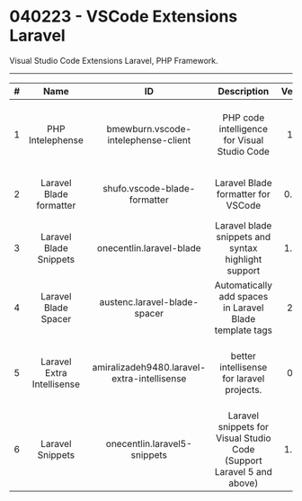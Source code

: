 # 040223 - VSCode Extensions Laravel
Visual Studio Code Extensions Laravel, PHP Framework.

---

| # | Name | ID | Description | Version | Publisher | VS Marketplace Link |
| :---: | :---: | :---: | :---: | :---: | :---: | :---: |
| 1 | PHP Intelephense | bmewburn.vscode-intelephense-client | PHP code intelligence for Visual Studio Code | 1.9.4 | Ben Mewburn | [https://marketplace.visualstudio.com/items?itemName=bmewburn.vscode-intelephense-client](https://marketplace.visualstudio.com/items?itemName=bmewburn.vscode-intelephense-client) |
| 2 | Laravel Blade formatter | shufo.vscode-blade-formatter | Laravel Blade formatter for VSCode | 0.20.8 | Shuhei Hayashibara | [https://marketplace.visualstudio.com/items?itemName=shufo.vscode-blade-formatter](https://marketplace.visualstudio.com/items?itemName=shufo.vscode-blade-formatter) |
| 3 | Laravel Blade Snippets | onecentlin.laravel-blade | Laravel blade snippets and syntax highlight support | 1.32.0 | Winnie Lin | [https://marketplace.visualstudio.com/items?itemName=onecentlin.laravel-blade](https://marketplace.visualstudio.com/items?itemName=onecentlin.laravel-blade) |
| 4 | Laravel Blade Spacer | austenc.laravel-blade-spacer | Automatically add spaces in Laravel Blade template tags | 2.1.3 | Austen Cameron | [https://marketplace.visualstudio.com/items?itemName=austenc.laravel-blade-spacer](https://marketplace.visualstudio.com/items?itemName=austenc.laravel-blade-spacer) |
| 5 | Laravel Extra Intellisense | amiralizadeh9480.laravel-extra-intellisense | better intellisense for laravel projects. | 0.6.2 | amir | [https://marketplace.visualstudio.com/items?itemName=amiralizadeh9480.laravel-extra-intellisense](https://marketplace.visualstudio.com/items?itemName=amiralizadeh9480.laravel-extra-intellisense) |
| 6 | Laravel Snippets | onecentlin.laravel5-snippets | Laravel snippets for Visual Studio Code (Support Laravel 5 and above) | 1.15.0 | Winnie Lin | [https://marketplace.visualstudio.com/items?itemName=onecentlin.laravel5-snippets](https://marketplace.visualstudio.com/items?itemName=onecentlin.laravel5-snippets) |

